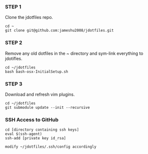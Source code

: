 ### STEP 1
Clone the jdotfiles repo.
```
cd ~
git clone git@github.com:jameshu2008/jdotfiles.git

```

### STEP 2
Remove any old dotfiles in the ~ directory and sym-link everything to
jdotifles.
```
cd ~/jdotfiles
bash bash-osx-InitialSetup.sh
```

### STEP 3
Download and refresh vim plugins.
```
cd ~/jdotfiles
git submodule update --init --recursive
```

### SSH Access to GitHub
```
cd [directory containing ssh keys]
eval $(ssh-agent)
ssh-add [private key id_rsa]

modify ~/jdotfiles/.ssh/config accordingly
```
